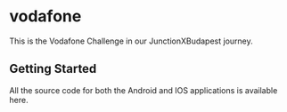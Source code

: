 # vodafone

This is the Vodafone Challenge in our JunctionXBudapest journey.

## Getting Started

All the source code for both the Android and IOS applications is available here.
